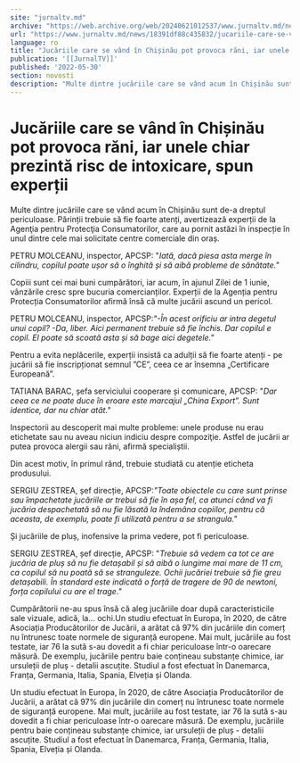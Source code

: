 ```yaml
---
site: "jurnaltv.md"
archive: "https://web.archive.org/web/20240621012537/www.jurnaltv.md/news/18391df88c435832/jucariile-care-se-vand-in-chisinau-pot-provoca-rani-iar-unele-chiar-prezinta-risc-de-intoxicare-spun-expertii.html"
url: "https://www.jurnaltv.md/news/18391df88c435832/jucariile-care-se-vand-in-chisinau-pot-provoca-rani-iar-unele-chiar-prezinta-risc-de-intoxicare-spun-expertii.html"
language: ro
title: "Jucăriile care se vând în Chișinău pot provoca răni, iar unele chiar prezintă risc de intoxicare, spun experții"
publication: '[[JurnalTV]]'
published: '2022-05-30'
section: novosti
description: "Multe dintre jucăriile care se vând acum în Chișinău sunt de-a dreptul periculoase. Părinții trebuie să fie foarte atenți, avertizează experții de la Agenţia pentru Protecţia Consumatorilor, care au pornit astăzi în inspecție în unul dintre cele mai solicitate centre comerciale din oraș."
---
```


# Jucăriile care se vând în Chișinău pot provoca răni, iar unele chiar prezintă risc de intoxicare, spun experții

Multe dintre jucăriile care se vând acum în Chișinău sunt de-a dreptul periculoase. Părinții trebuie să fie foarte atenți, avertizează experții de la Agenţia pentru Protecţia Consumatorilor, care au pornit astăzi în inspecție în unul dintre cele mai solicitate centre comerciale din oraș.

PETRU MOLCEANU, inspector, APCSP: "*Iată, dacă piesa asta merge în cilindru, copilul poate ușor să o înghită și să aibă probleme de sănătate."*

Copiii sunt cei mai buni cumpărători, iar acum, în ajunul Zilei de 1 iunie, vânzările cresc spre bucuria comercianților. Experții de la Agenția pentru Protecția Consumatorilor afirmă însă că multe jucării ascund un pericol.

PETRU MOLCEANU, inspector, APCSP:*"-În acest orificiu ar intra degetul unui copil? -Da, liber. Aici permanent trebuie să fie închis. Dar copilul e copil. El poate să scoată asta și să bage aici degetele."*

Pentru a evita neplăcerile, experții insistă ca adulții să fie foarte atenți - pe jucării să fie inscripționat semnul ”CE”, ceea ce ar însemna „Certificare Europeană”.

TATIANA BARAC, șefa serviciului cooperare și comunicare, APCSP: "*Dar ceea ce ne poate duce în eroare este marcajul „China Export”. Sunt identice, dar nu chiar atât."*

Inspectorii au descoperit mai multe probleme: unele produse nu erau etichetate sau nu aveau niciun indiciu despre compoziţie. Astfel de jucării ar putea provoca alergii sau răni, afirmă specialiștii.

Din acest motiv, în primul rând, trebuie studiată cu atenție eticheta produsului.

SERGIU ZESTREA, șef direcție, APCSP:*"Toate obiectele cu care sunt prinse sau împachetate jucăriile ar trebui să fie în așa fel, ca atunci când va fi jucăria despachetată să nu fie lăsată la îndemâna copiilor, pentru că aceasta, de exemplu, poate fi utilizată pentru a se strangula."*

Și jucăriile de pluș, inofensive la prima vedere, pot fi periculoase.

SERGIU ZESTREA, șef direcție, APCSP: "*Trebuie să vedem ca tot ce are jucăria de pluș să nu fie detașabil și să aibă o lungime mai mare de 11 cm, ca copilul să nu poată să se stranguleze. Ochii jucăriei trebuie să fie greu detașabili. În standard este indicată o forță de tragere de 90 de newtoni, forța copilului cu are el trage."*

Cumpărătorii ne-au spus însă că aleg jucăriile doar după caracteristicile sale vizuale, adică, la... ochi.Un studiu efectuat în Europa, în 2020, de către Asociația Producătorilor de Jucării, a arătat că 97% din jucăriile din comerț nu întrunesc toate normele de siguranță europene. Mai mult, jucăriile au fost testate, iar 76 la sută s-au dovedit a fi chiar periculoase într-o oarecare măsură. De exemplu, jucăriile pentru baie conțineau substanțe chimice, iar ursuleții de pluș - detalii ascuțite. Studiul a fost efectuat în Danemarca, Franța, Germania, Italia, Spania, Elveția și Olanda.

Un studiu efectuat în Europa, în 2020, de către Asociația Producătorilor de Jucării, a arătat că 97% din jucăriile din comerț nu întrunesc toate normele de siguranță europene. Mai mult, jucăriile au fost testate, iar 76 la sută s-au dovedit a fi chiar periculoase într-o oarecare măsură. De exemplu, jucăriile pentru baie conțineau substanțe chimice, iar ursuleții de pluș - detalii ascuțite. Studiul a fost efectuat în Danemarca, Franța, Germania, Italia, Spania, Elveția și Olanda.